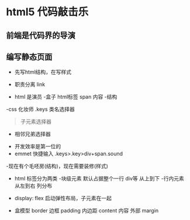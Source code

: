 # html5 代码敲击乐

## 前端是代码界的导演

## 编写静态页面
- 先写html结构，在写样式
- 职责分离
 link


- html 是演员
  -盒子
   html标签
   span 内容
  -结构




-css 化妆师
 .keys 类名选择器
 > 子元素选择器
 + 相邻兄弟选择器

- 开发效率是第一位的
 - emmet 快捷输入
 .keys>.key>div+span.sound

 -现在有个毛呸房(结构)，现在需要装修(样式)

- html 标签分为两类
 -块级元素 默认占据整个一行 div等 从上到下
 -行内元素 从左到右 列分布


- display: flex
 启动弹性布局，子元素在一起

- 盒模型
 border 边框
 padding 内边距
 content 内容
 外部 margin